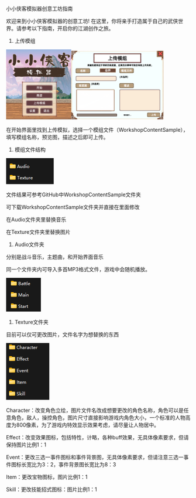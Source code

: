 ﻿小小侠客模拟器创意工坊指南

欢迎来到小小侠客模拟器的创意工坊! 在这里，你将亲手打造属于自己的武侠世界。请参考以下指南，开启你的江湖创作之旅。

1. 上传模组

![](001.png)![](002.png)

在开始界面里找到上传模拟，选择一个模组文件（WorkshopContentSample），填写模组名称，预览图，描述之后即可上传。

1. 模组文件结构

![](003.png)

文件结果可参考GitHub中WorkshopContentSample文件夹

可下载WorkshopContentSample文件夹并直接在里面修改

在Audio文件夹里替换音乐

在Texture文件夹里替换图片


1. Audio文件夹

分别是战斗音乐，主题曲，和开始界面音乐

同一个文件夹内可导入多首MP3格式文件，游戏中会随机播放。

![](004.png)

1. Texture文件夹

目前可以仅可更改图片，文件名字为想替换的东西

![](005.png)

Character：改变角色立绘，图片文件名改成想要更改的角色名称，角色可以是任意角色，敌人，操控角色，图片尺寸直接影响游戏内角色大小，一个标准的人物高度为800像素，为了游戏内特效显示效果考虑，请尽量让人物居中。

Effect：改变效果图标，包括特性，计略，各种buff效果，无具体像素要求，但请保持图片比例1：1

Event：更改三选一事件图标和事件背景图，无具体像素要求，但请注意三选一事件图标长宽比为3：2，事件背景图长宽比为8：3

Item：更改宝物图标，图片比例1：1

Skill：更改技能招式图标：图片比例1：1


